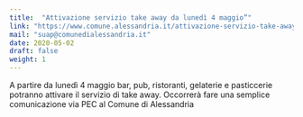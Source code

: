 ```yaml
---
title:  "Attivazione servizio take away da lunedì 4 maggio”"
link: "https://www.comune.alessandria.it/attivazione-servizio-take-away-da-lunedi-4-maggio"
mail: "suap@comunedialessandria.it"
date: 2020-05-02
draft: false
weight: 1
---
```


A partire da lunedì 4 maggio bar, pub, ristoranti, gelaterie e pasticcerie potranno attivare il servizio di take away.
Occorrerà fare una semplice comunicazione via PEC al Comune di Alessandria
